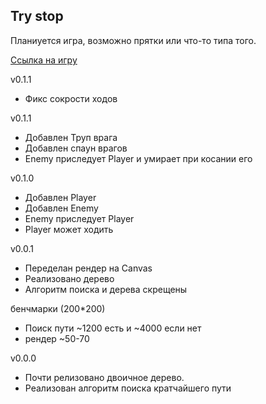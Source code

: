 Try stop
----
Планиуется игра, возможно прятки или что-то типа того.

[Ссылка на игру](https://bartolomeod.github.io/try-stop)


v0.1.1

- Фикс сокрости ходов

v0.1.1

- Добавлен Труп врага
- Добавлен спаун врагов
- Enemy приследует Player и умирает при косании его


v0.1.0

- Добавлен Player
- Добавлен Enemy
- Enemy приследует Player
- Player может ходить

v0.0.1

- Переделан рендер на Canvas
- Реализовано дерево
- Алгоритм поиска и дерева скрещены

  
бенчмарки (200*200)
- Поиск пути ~1200 есть и ~4000 если нет
- рендер ~50-70


v0.0.0
- Почти релизовано двоичное дерево.
- Реализован  алгоритм поиска кратчайшего пути

